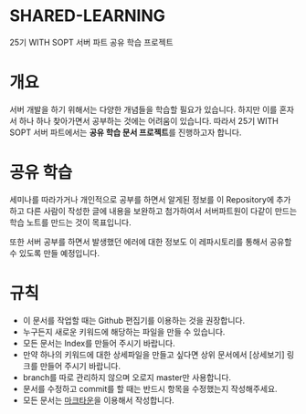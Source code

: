# SHARED-LEARNING
25기 WITH SOPT 서버 파트 공유 학습 프로젝트

# 개요

서버 개발을 하기 위해서는 다양한 개념들을 학습할 필요가 있습니다. 
하지만 이를 혼자서 하나 하나 찾아가면서 공부하는 것에는 어려움이 있습니다.
따라서 25기 WITH SOPT 서버 파트에서는 **공유 학습 문서 프로젝트**를 진행하고자 합니다.

# 공유 학습

세미나를 따라가거나 개인적으로 공부를 하면서 알게된 정보를 이 Repository에 추가하고 
다른 사람이 작성한 글에 내용을 보완하고 첨가하여서 서버파트원이 다같이 만드는 학습 노트를 만드는 것이 목표입니다.

또한 서버 공부를 하면서 발생했던 에러에 대한 정보도 이 레파시토리를 통해서 공유할 수 있도록 만들 예정입니다.



# 규칙

- 이 문서를 작업할 때는 Github 편집기를 이용하는 것을 권장합니다.
- 누구든지 새로운 키워드에 해당하는 파일을 만들 수 있습니다.
- 모든 문서는 Index를 만들어 주시기 바랍니다.
- 만약 하나의 키워드에 대한 상세파일을 만들고 싶다면 상위 문서에서 [상세보기] 링크를 만들어 주시기 바랍니다.
- branch를 따로 관리하지 않으며 오로지 master만 사용합니다. 
- 문서를 수정하고 commit를 할 때는 반드시 항목을 수정했는지 작성해주세요.
- 모든 문서는 [마크타운](https://github.com/WITH-SOPT-SERVER/SHARED-LEARNING/blob/master/MarkDown.md)을 이용해서 작성합니다.

